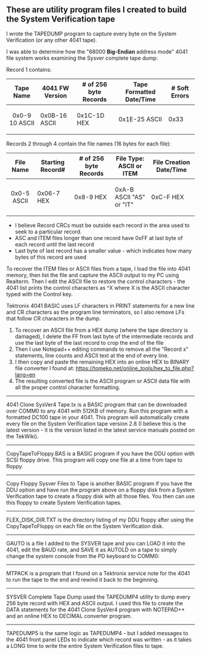 These are utility program files I created to build the System Verification tape
---------------
I wrote the TAPEDUMP program to capture every byte on the System Verification (or any other 4041 tape).

I was able to determine how the "68000 **Big-Endian** address mode" 4041 file system works examining the Sysver complete tape dump:

Record 1 contains:

| Tape Name | 4041 FW Version | # of 256 byte Records | Tape Formatted Date/Time | # Soft Errors |
|:-----------------:|----------|----------|----------|----------|
| <p>0x0-9 10 ASCII | <p>0x0B-16 ASCII | <p>0x1C-1D HEX | <p>0x1E-25 ASCII | <p>0x33 |

Records 2 through 4 contain the file names (16 bytes for each file):

| File Name | Starting Record# | # of 256 byte Records | File Type: ASCII or ITEM | File Creation Date/Time |
|:-----------------:|----------|----------|----------|----------|
| <p>0x0-5 ASCII | <p>0x06-7 HEX | <p>0x8-9 HEX | <p>0xA-B ASCII "AS" or "IT" | <p>0xC-F HEX |

* I believe Record CRCs must be outside each record in the area used to seek to a particular record.
* ASC and ITEM files longer than one record have 0xFF at last byte of each record until the last record
* Last byte of last record has a smaller value - which indicates how many bytes of this record are used

To recover the ITEM files or ASCII files from a tape, I load the file into 4041 memory, then list the file and capture the ASCII output to my PC using Realterm.
Then I edit the ASCII file to restore the control characters - the 4041 list prints the control characters as ^X where X is the ASCII character typed with the Control key.

Tektronix 4041 BASIC uses LF characters in PRINT statements for a new line and CR characters as the program line terminators, so I also remove LFs that follow CR characters in the dump.

1. To recover an ASCII file from a HEX dump (where the tape directory is damaged), I delete the FF from last byte of the intermediate records and use the last byte of the last record to crop the end of the file
2. Then I use Notepad++ editing commands to remove all the "Record x" statements, line counts and ASCII text at the end of every line.
3. I then copy and paste the remaining HEX into an online HEX to BINARY file converter I found at: https://tomeko.net/online_tools/hex_to_file.php?lang=en
4. The resulting converted file is the ASCII program or ASCII data file with all the proper control character formatting.

**************
4041 Clone SysVer4 Tape.tx is a BASIC program that can be downloaded over COMM0 to any 4041 with 512KB of memory.
Run this program with a formatted DC100 tape in your 4041.  This program will automatically create every file on the System Verification tape version 2.8 (I believe this is the latest version - it is the version listed in the latest service manuals posted on the TekWiki).
**************
CopyTapeToFloppy.BAS is a BASIC program if you have the DDU option with SCSI floppy drive.  This program will copy one file at a time from tape to floppy.
**************
Copy Floppy Sysver Files to Tape is another BASIC program if you have the DDU option and have run the program above on a floppy disk from a System Verification tape to create a floppy disk with all those files.  You then can use this floppy to create System Verification tapes.
**************
FLEX_DISK_DIR.TXT is the directory listing of my DDU floppy after using the CopyTapeToFloppy on each file on the System Verification disk.
**************
GAUTO is a file I added to the SYSVER tape and you can LOAD it into the 4041, edit the BAUD rate, and SAVE it as AUTOLD on a tape to simply change the system console from the PD keyboard to COMM0:
**************
MTPACK is a program that I found on a Tektronix service note for the 4041 to run the tape to the end and rewind it back to the beginning.
**************
SYSVER Complete Tape Dump used the TAPEDUMP4 utility to dump every 256 byte record with HEX and ASCII output.
I used this file to create the DATA statements for the 4041 Clone SysVer4 program with NOTEPAD++ and an online HEX to DECIMAL converter program.
**************
TAPEDUMP5 is the same logic as TAPEDUMP4 - but I added messages to the 4041 front panel LEDs to indicate which record was written - as it takes a LONG time to write the entire System Verification files to tape.
